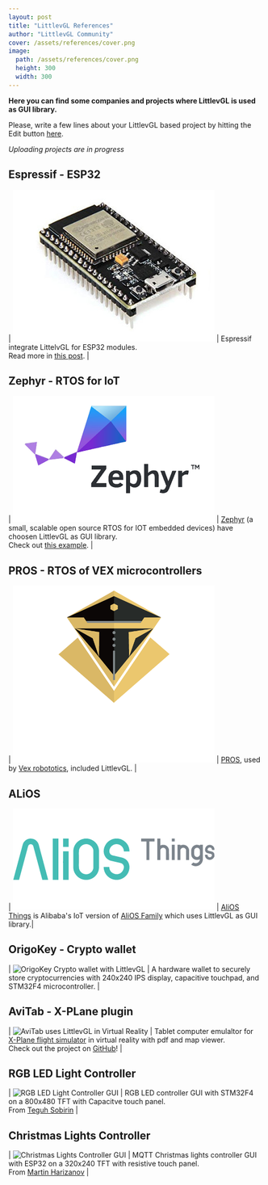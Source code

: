 ```yaml
---
layout: post
title: "LittlevGL References"
author: "LittlevGL Community"
cover: /assets/references/cover.png
image:
  path: /assets/references/cover.png
  height: 300
  width: 300
---
```


**Here you can find some companies and projects where LittlevGL is used as GUI library.**

Please, write a few lines about your LittlevGL based project by hitting the Edit button [here](https://github.com/littlevgl/blog/blob/master/_posts/2018-12-26-references.md).

<style type="text/css" scoped>
    td:first-child { width: 30%; } 
</style>

_Uploading projects are in progress_

## Espressif - ESP32

| ![ESP WROOM 32](/assets/references/esp-wroom-32.jpg) | Espressif integrate LittelvGL for ESP32 modules. <br> Read more in [this post](https://blog.littlevgl.com/2019-01-31/esp32). |


## Zephyr - RTOS for IoT

| ![Zephyr logo](/assets/references/zephyr-logo.png) | [Zephyr](https://www.zephyrproject.org/) (a small, scalable  open source RTOS for IOT embedded devices) have choosen LittlevGL as GUI library.<br> Check out [this example](https://docs.zephyrproject.org/latest/samples/gui/lvgl/README.html). | 

## PROS - RTOS of VEX microcontrollers

| ![PROS logo](/assets/references/pros-logo.png) | [PROS](https://pros.cs.purdue.edu/), used by [Vex robototics](https://www.vexrobotics.com/), included LittlevGL. |

## ALiOS

| ![AliOS logo](/assets/references/alios-logo.png) | [AliOS Things](http://aliosthings.io/) is Alibaba's IoT version of [AliOS Family](https://en.wikipedia.org/wiki/AliOS) which uses LittlevGL as GUI library.|

## OrigoKey - Crypto wallet

| ![OrigoKey Crypto wallet with LittlevGL](/assets/references/origokey.jpg) | A hardware wallet to securely store cryptocurrencies with 240x240 IPS display, capacitive touchpad, and STM32F4 microcontroller. |


## AviTab - X-PLane plugin

| ![AviTab uses LittlevGL in Virtual Reality](/assets/references/avitab.png) | Tablet computer emulaltor for [X-Plane flight simulator](https://www.x-plane.com/) in virtual reality with pdf and map viewer. <br> Check out the project on [GitHub](https://github.com/fpw/avitab)! |


## RGB LED Light Controller

| ![RGB LED Light Controller GUI](/assets/references/c_light.jpg) | RGB LED controller GUI with STM32F4 on a 800x480 TFT with Capacitve touch panel. <br> From [Teguh Sobirin](http://sobir.in/) |


## Christmas Lights Controller

| ![Christmas Lights Controller GUI](https://harizanov.com/wp-content/uploads/2018/12/20181225_111359-e1545751524126-600x399.jpg) | MQTT Christmas lights controller GUI with ESP32 on a 320x240 TFT with resistive touch panel. <br> From [Martin Harizanov](https://harizanov.com/wiki/wiki-home/tft32/) |

